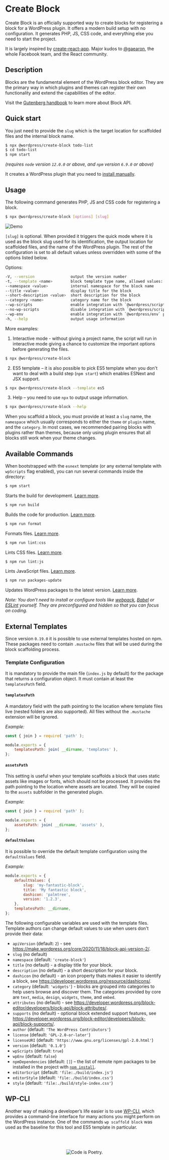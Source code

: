 # Create Block

Create Block is an officially supported way to create blocks for registering a block for a WordPress plugin. It offers a modern build setup with no configuration. It generates PHP, JS, CSS code, and everything else you need to start the project.

It is largely inspired by [create-react-app](https://create-react-app.dev/docs/getting-started). Major kudos to [@gaearon](https://github.com/gaearon), the whole Facebook team, and the React community.

## Description

Blocks are the fundamental element of the WordPress block editor. They are the primary way in which plugins and themes can register their own functionality and extend the capabilities of the editor.

Visit the [Gutenberg handbook](https://developer.wordpress.org/block-editor/developers/block-api/block-registration/) to learn more about Block API.

## Quick start

You just need to provide the `slug` which is the target location for scaffolded files and the internal block name.

```bash
$ npx @wordpress/create-block todo-list
$ cd todo-list
$ npm start
```

_(requires `node` version `12.0.0` or above, and `npm` version `6.9.0` or above)_

It creates a WordPress plugin that you need to [install manually](https://wordpress.org/support/article/managing-plugins/#manual-plugin-installation).

## Usage

The following command generates PHP, JS and CSS code for registering a block.

```bash
$ npx @wordpress/create-block [options] [slug]
```

![Demo](https://user-images.githubusercontent.com/699132/103872910-4de15f00-50cf-11eb-8c74-67ca91a8c1a4.gif)

`[slug]` is optional. When provided it triggers the quick mode where it is used as the block slug used for its identification, the output location for scaffolded files, and the name of the WordPress plugin. The rest of the configuration is set to all default values unless overridden with some of the options listed below.

Options:

```bash
-V, --version                output the version number
-t, --template <name>        block template type name, allowed values: "es5", "esnext", or the name of an external npm package (default: "esnext")
--namespace <value>          internal namespace for the block name
--title <value>              display title for the block
--short-description <value>  short description for the block
--category <name>            category name for the block
--wp-scripts                 enable integration with `@wordpress/scripts` package
--no-wp-scripts              disable integration with `@wordpress/scripts` package
--wp-env                     enable integration with `@wordpress/env` package
-h, --help                   output usage information
```

More examples:

1. Interactive mode - without giving a project name, the script will run in interactive mode giving a chance to customize the important options before generating the files.

```bash
$ npx @wordpress/create-block
```

2. ES5 template – it is also possible to pick ES5 template when you don't want to deal with a build step (`npm start`) which enables ESNext and JSX support.

```bash
$ npx @wordpress/create-block --template es5
```

3. Help – you need to use `npx` to output usage information.

```bash
$ npx @wordpress/create-block --help
```

When you scaffold a block, you must provide at least a `slug` name, the `namespace` which usually corresponds to either the `theme` or `plugin` name, and the `category`. In most cases, we recommended pairing blocks with plugins rather than themes, because only using plugin ensures that all blocks still work when your theme changes.

## Available Commands

When bootstrapped with the `esnext` template (or any external template with `wpScripts` flag enabled), you can run several commands inside the directory:

```bash
$ npm start
```

Starts the build for development. [Learn more](/packages/scripts#start).

```bash
$ npm run build
```

Builds the code for production. [Learn more](/packages/scripts#build).

```bash
$ npm run format
```

Formats files. [Learn more](/packages/scripts#format).

```bash
$ npm run lint:css
```

Lints CSS files. [Learn more](/packages/scripts#lint-style).

```bash
$ npm run lint:js
```

Lints JavaScript files. [Learn more](/packages/scripts#lint-js).

```bash
$ npm run packages-update
```

Updates WordPress packages to the latest version. [Learn more](/packages/scripts#packages-update).

_Note: You don’t need to install or configure tools like [webpack](https://webpack.js.org), [Babel](https://babeljs.io) or [ESLint](https://eslint.org) yourself. They are preconfigured and hidden so that you can focus on coding._

## External Templates

Since version `0.19.0` it is possible to use external templates hosted on npm. These packages need to contain `.mustache` files that will be used during the block scaffolding process.

### Template Configuration

It is mandatory to provide the main file (`index.js` by default) for the package that returns a configuration object. It must contain at least the `templatesPath` field.

#### `templatesPath`

A mandatory field with the path pointing to the location where template files live (nested folders are also supported). All files without the `.mustache` extension will be ignored.

_Example:_

```js
const { join } = require( 'path' );

module.exports = {
	templatesPath: join( __dirname, 'templates' ),
};
```

#### `assetsPath`

This setting is useful when your template scaffolds a block that uses static assets like images or fonts, which should not be processed. It provides the path pointing to the location where assets are located. They will be copied to the `assets` subfolder in the generated plugin.

_Example:_

```js
const { join } = require( 'path' );

module.exports = {
	assetsPath: join( __dirname, 'assets' ),
};
```

#### `defaultValues`

It is possible to override the default template configuration using the `defaultValues` field.

_Example:_

```js
module.exports = {
	defaultValues: {
		slug: 'my-fantastic-block',
		title: 'My fantastic block',
		dashicon: 'palmtree',
		version: '1.2.3',
	},
	templatesPath: __dirname,
};
```

The following configurable variables are used with the template files. Template authors can change default values to use when users don't provide their data:

-   `apiVersion` (default: `2`) - see https://make.wordpress.org/core/2020/11/18/block-api-version-2/.
-   `slug` (no default)
-   `namespace` (default: `'create-block'`)
-   `title` (no default) - a display title for your block.
-   `description` (no default) - a short description for your block.
-   `dashicon` (no default) - an icon property thats makes it easier to identify a block, see https://developer.wordpress.org/resource/dashicons/.
-   `category` (default: `'widgets'`) - blocks are grouped into categories to help users browse and discover them. The categories provided by core are `text`, `media`, `design`, `widgets`, `theme`, and `embed`.
-   `attributes` (no default) - see https://developer.wordpress.org/block-editor/developers/block-api/block-attributes/.
-   `supports` (no default) - optional block extended support features, see https://developer.wordpress.org/block-editor/developers/block-api/block-supports/.
-   `author` (default: `'The WordPress Contributors'`)
-   `license` (default: `'GPL-2.0-or-later'`)
-   `licenseURI` (default: `'https://www.gnu.org/licenses/gpl-2.0.html'`)
-   `version` (default: `'0.1.0'`)
-   `wpScripts` (default: `true`)
-   `wpEnv` (default: `false`)
-   `npmDependencies` (default: `[]`) – the list of remote npm packages to be installed in the project with [`npm install`](https://docs.npmjs.com/cli/v6/commands/npm-install).
-   `editorScript` (default: `'file:./build/index.js'`)
-   `editorStyle` (default: `'file:./build/index.css'`)
-   `style` (default: `'file:./build/style-index.css'`)

## WP-CLI

Another way of making a developer’s life easier is to use [WP-CLI](https://wp-cli.org), which provides a command-line interface for many actions you might perform on the WordPress instance. One of the commands `wp scaffold block` was used as the baseline for this tool and ES5 template in particular.

<br/><br/><p align="center"><img src="https://s.w.org/style/images/codeispoetry.png?1" alt="Code is Poetry." /></p>
